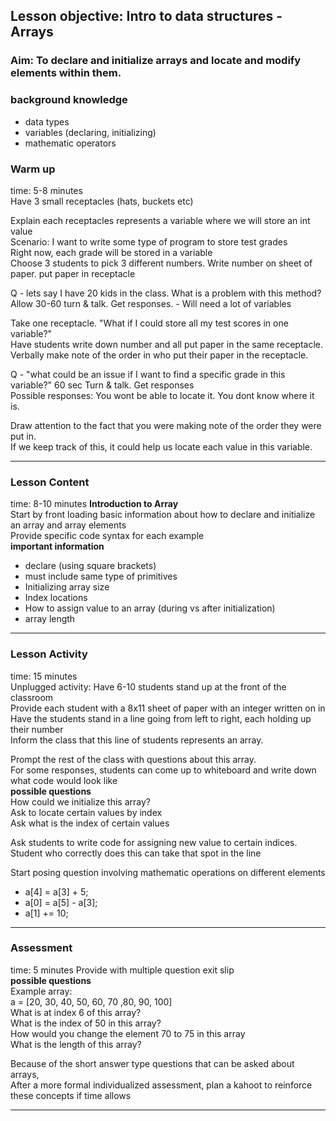 ## Lesson objective: Intro to data structures - Arrays

### Aim: To declare and initialize arrays and locate and modify elements within them.

### background knowledge
- data types
- variables (declaring, initializing)
- mathematic operators

### Warm up
time: 5-8 minutes<br>
Have 3 small receptacles (hats, buckets etc)<br>

Explain each receptacles represents a variable where we will store an int value<br>
Scenario: I want to write some type of program to store test grades<br>
Right now, each grade will be stored in a variable<br>
Choose 3 students to pick 3 different numbers. Write number on sheet of paper. put paper in receptacle<br>

Q - lets say I have 20 kids in the class. What is a problem with this method?<br>
Allow 30-60 turn & talk. Get responses. - Will need a lot of variables<br>

Take one receptacle. "What if I could store all my test scores in one variable?"<br>
Have students write down number and all put paper in the same receptacle.<br>
Verbally make note of the order in who put their paper in the receptacle.<br>

Q - "what could be an issue if I want to find a specific grade in this variable?"
60 sec Turn & talk. Get responses<br>
Possible responses: You wont be able to locate it. You dont know where it is.<br>

Draw attention to the fact that you were making note of the order they were put in.<br>
If we keep track of this, it could help us locate each value in this variable.<br>

---

### Lesson Content
time: 8-10 minutes
**Introduction to Array**<br>
Start by front loading basic information about how to declare and initialize an array and array elements<br>
Provide specific code syntax for each example<br>
**important information**<br>
- declare (using square brackets)
- must include same type of primitives
- Initializing array size
- Index locations
- How to assign value to an array (during vs after initialization)
- array length

---

### Lesson Activity
time: 15 minutes<br>
Unplugged activity: Have 6-10 students stand up at the front of the classroom<br>
Provide each student with a 8x11 sheet of paper with an integer written on in<br>
Have the students stand in a line going from left to right, each holding up their number<br>
Inform the class that this line of students represents an array.<br>

Prompt the rest of the class with questions about this array.<br>
For some responses, students can come up to whiteboard and write down what code would look like<br>
**possible questions**<br>
How could we initialize this array?<br>
Ask to locate certain values by index<br>
Ask what is the index of certain values<br>

Ask students to write code for assigning new value to certain indices.<br>
Student who correctly does this can take that spot in the line<br>

Start posing question involving mathematic operations on different elements<br>
- a[4] = a[3] + 5;
- a[0] = a[5] - a[3];
- a[1] += 10;
---

### Assessment
time: 5 minutes
Provide with multiple question exit slip<br>
**possible questions**<br>
Example array: <br>
a = [20, 30, 40, 50, 60, 70 ,80, 90, 100]<br>
What is at index 6 of this array?<br>
What is the index of 50 in this array?<br>
How would you change the element 70 to 75 in this array<br>
What is the length of this array?<br>

Because of the short answer type questions that can be asked about arrays,<br>
After a more formal individualized assessment, plan a kahoot to reinforce these concepts if time allows<br>


---
